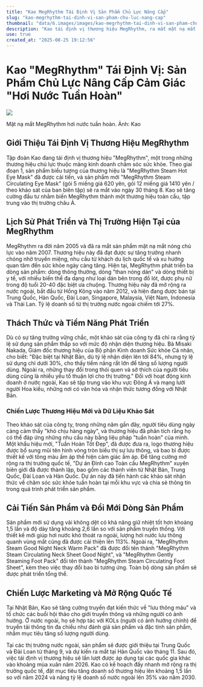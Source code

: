 ```yaml
---
title: "Kao MegRhythm Tái Định Vị Sản Phẩm Chủ Lực Nâng Cấp"
slug: "kao-megrhythm-tai-dinh-vi-san-pham-chu-luc-nang-cap"
thumbnail: "data/6.images/images/kao-megrhythm-tai-dinh-vi-san-pham-chu-luc-nang-cap.webp"
description: "Kao tái định vị thương hiệu MegRhythm, ra mắt mặt nạ mắt hơi nước tuần hoàn mới với nhiều cải tiến, đẩy mạnh mở rộng toàn cầu."
use: true
created_at: "2025-08-25 19:12:56"
---
```


# Kao "MegRhythm" Tái Định Vị: Sản Phẩm Chủ Lực Nâng Cấp Cảm Giác "Hơi Nước Tuần Hoàn"

![](/images/20250825-00453794-fashions-000-1-view.webp)

Mặt nạ mắt MegRhythm hơi nước tuần hoàn. Ảnh: Kao

## Giới Thiệu Tái Định Vị Thương Hiệu MegRhythm

Tập đoàn Kao đang tái định vị thương hiệu "MegRhythm", một trong những thương hiệu chủ lực thuộc mảng kinh doanh chăm sóc sức khỏe. Theo giai đoạn 1, sản phẩm biểu tượng của thương hiệu là "MegRhythm Steam Hot Eye Mask" đã được cải tiến, và sản phẩm mới "MegRhythm Steam Circulating Eye Mask" (gói 5 miếng giá 620 yên, gói 12 miếng giá 1410 yên / theo khảo sát của ban biên tập) sẽ ra mắt vào ngày 30 tháng 8. Kao sẽ tăng cường đầu tư nhằm biến MegRhythm thành một thương hiệu toàn cầu, tập trung vào thị trường châu Á.

## Lịch Sử Phát Triển và Thị Trường Hiện Tại của MegRhythm

MegRhythm ra đời năm 2005 và đã ra mắt sản phẩm mặt nạ mắt nóng chủ lực vào năm 2007. Thương hiệu này đã đạt được sự tăng trưởng nhanh chóng nhờ truyền miệng, nhu cầu từ khách du lịch quốc tế và xu hướng quan tâm đến sức khỏe ngày càng tăng. Hiện tại, MegRhythm phát triển ba dòng sản phẩm: dòng thông thường, dòng "than nóng dán" và dòng thiết bị y tế, với nhiều biến thể đa dạng như loại dán bên trong đồ lót, được phụ nữ trong độ tuổi 20-40 đặc biệt ưa chuộng. Thương hiệu này đã mở rộng ra nước ngoài, bắt đầu từ Hồng Kông vào năm 2012, và hiện đang được bán tại Trung Quốc, Hàn Quốc, Đài Loan, Singapore, Malaysia, Việt Nam, Indonesia và Thái Lan. Tỷ lệ doanh số từ thị trường nước ngoài chiếm tới 27%.

## Thách Thức và Tiềm Năng Phát Triển

Dù có sự tăng trưởng vững chắc, một khảo sát của công ty đã chỉ ra rằng tỷ lệ sử dụng sản phẩm thấp so với mức độ nhận diện thương hiệu. Bà Misaki Nakada, Giám đốc thương hiệu của Bộ phận Kinh doanh Sức khỏe Cá nhân, cho biết: "Đặc biệt tại Nhật Bản, dù tỷ lệ nhận diện lên tới 84%, nhưng tỷ lệ sử dụng chỉ dưới 30%, cho thấy tiềm năng rất lớn để tăng số lượng người dùng. Ngoài ra, những thay đổi trong thói quen và sở thích của người tiêu dùng cũng là nhiều yếu tố thuận lợi cho thị trường." Đối với hoạt động kinh doanh ở nước ngoài, Kao sẽ tập trung vào khu vực Đông Á và mạng lưới người Hoa kiều, những nơi có văn hóa và nhận thức tương đồng với Nhật Bản.

### Chiến Lược Thương Hiệu Mới và Dữ Liệu Khảo Sát

Theo khảo sát của công ty, trong những năm gần đây, người tiêu dùng ngày càng cảm thấy "khó chịu hàng ngày", và thương hiệu đã phân tích rằng họ có thể đáp ứng những nhu cầu này bằng liệu pháp "tuần hoàn" của mình. Một khẩu hiệu mới, "Tuần Hoàn Tốt Đẹp", đã được đưa ra, logo thương hiệu được bổ sung mũi tên hình vòng tròn biểu thị sự lưu thông, và bao bì được thiết kế với tông màu ấm áp thể hiện cảm giác ấm áp. Để tăng cường mở rộng ra thị trường quốc tế, "Dự án Đỉnh cao Toàn cầu MegRhythm" xuyên biên giới đã được thành lập, bao gồm các thành viên từ Nhật Bản, Trung Quốc, Đài Loan và Hàn Quốc. Dự án này đã tiến hành các khảo sát nhận thức về chăm sóc sức khỏe tuần hoàn tại mỗi khu vực và chia sẻ thông tin trong quá trình phát triển sản phẩm.

## Cải Tiến Sản Phẩm và Đổi Mới Dòng Sản Phẩm

Sản phẩm mới sử dụng vải không dệt có khả năng giữ nhiệt tốt hơn khoảng 1,5 lần và độ dày tăng khoảng 2,6 lần so với sản phẩm truyền thống. Với thiết kế mới giúp hơi nước khó thoát ra ngoài, lượng hơi nước lưu thông quanh vùng mắt cũng đã được cải thiện lên 113%. Ngoài ra, "MegRhythm Steam Good Night Neck Warm Pack" đã được đổi tên thành "MegRhythm Steam Circulating Neck Sheet Good Night", và "MegRhythm Gently Steaming Foot Pack" đổi tên thành "MegRhythm Steam Circulating Foot Sheet", kèm theo việc thay đổi bao bì tương ứng. Toàn bộ dòng sản phẩm sẽ được phát triển tổng thể.

## Chiến Lược Marketing và Mở Rộng Quốc Tế

Tại Nhật Bản, Kao sẽ tăng cường truyền đạt kiến thức về "lưu thông máu" và tổ chức các buổi hội thảo cho giới truyền thông và những người có ảnh hưởng. Ở nước ngoài, họ sẽ hợp tác với KOLs (người có ảnh hưởng chính) để truyền tải thông tin đa chiều như đánh giá sản phẩm và đặc tính sản phẩm, nhằm mục tiêu tăng số lượng người dùng.

Tại các thị trường nước ngoài, sản phẩm sẽ được giới thiệu tại Trung Quốc và Đài Loan từ tháng 9, và dự kiến ra mắt tại Hàn Quốc vào tháng 11. Sau đó, việc tái định vị thương hiệu sẽ lần lượt được áp dụng tại các quốc gia khác vào khoảng mùa xuân năm 2026. Kao có kế hoạch đẩy nhanh mở rộng ra thị trường quốc tế, đặt mục tiêu tăng doanh số thương hiệu lên khoảng 1,5 lần so với năm 2024 và nâng tỷ lệ doanh số nước ngoài lên 35% vào năm 2030.